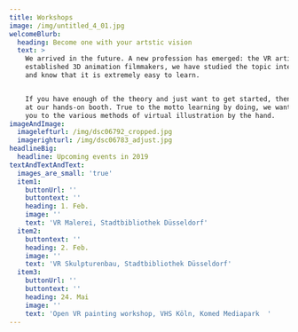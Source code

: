 ```yaml
---
title: Workshops
image: /img/untitled_4_01.jpg
welcomeBlurb:
  heading: Become one with your artstic vision
  text: >
    We arrived in the future. A new profession has emerged: the VR artist. As
    established 3D animation filmmakers, we have studied the topic intensively
    and know that it is extremely easy to learn.


    If you have enough of the theory and just want to get started, then visit us
    at our hands-on booth. True to the motto learning by doing, we want to take
    you to the various methods of virtual illustration by the hand.
imageAndImage:
  imagelefturl: /img/dsc06792_cropped.jpg
  imagerighturl: /img/dsc06783_adjust.jpg
headlineBig:
  headline: Upcoming events in 2019
textAndTextAndText:
  images_are_small: 'true'
  item1:
    buttonUrl: ''
    buttontext: ''
    heading: 1. Feb.
    image: ''
    text: 'VR Malerei, Stadtbibliothek Düsseldorf'
  item2:
    buttontext: ''
    heading: 2. Feb.
    image: ''
    text: 'VR Skulpturenbau, Stadtbibliothek Düsseldorf'
  item3:
    buttonUrl: ''
    buttontext: ''
    heading: 24. Mai
    image: ''
    text: 'Open VR painting workshop, VHS Köln, Komed Mediapark  '
---
```



